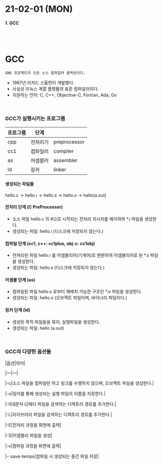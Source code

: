 # 21-02-01 (MON)

#### 1. GCC

<br><br>

# GCC

    GNU 프로젝트의 오픈 소스 컴파일러 컬렉션이다.

- 1987년 리처드 스톨먼이 개발했다.
- 사실상 리눅스 계열 플랫폼의 표준 컴파일러이다.
- 지원하는 언어: C, C++, Objective-C, Fortran, Ada, Go  
<br>

### GCC가 실행시키는 프로그램

|프로그램|단계| |
|--|--|--|
|cpp|전처리기|preprocessor|
|cc1|컴파일러|compiler|
|as|어셈블러|assembler|
|ld|링커|linker|  


#### 생성되는 파일들

hello.c → hello.i → hello.s → hello.o → hello(a.out)

#### 전처리 단계 (C PreProcessor)

- 소스 파일 hello.c 의 #으로 시작되는 전처리 지시자를 해석하여 *.i 파일을 생성한다.
- 생성되는 파일: hello.i (디스크에 저장되지 않는다.)

#### 컴파일 단계 (cc1, c++: cc1plus, obj-c: cc1obj)

- 전처리된 파일 hello.i 를 어셈블리어(기계어)로 변환하여 어셈블리어로 된 *.s 파일을 생성한다.
- 생성되는 파일: hello.s (디스크에 저장되지 않는다.)

#### 어셈블 단계 (as)

- 컴파일된 파일 hello.s 로부터 재배치 가능한 구조인 *.o 파일을 생성한다.
- 생성되는 파일: hello.o (오브젝트 파일이며, 바이너리 파일이다.)

#### 링커 단계 (ld)

- 생성된 목적 파일들을 묶어, 실행파일을 생성한다.
- 생성되는 파일: hello (a.out)  
<br>

### GCC의 다양한 옵션들

|옵션|의미|

|—|—|

|-c|소스 파일을 컴파일만 하고 링크를 수행하지 않으며, 오브젝트 파일을 생성한다.|

|-o|링커를 통해 생성되는 실행 파일의 이름을 지정한다.|

|-I(대문자 i)|헤더 파일을 검색하는 디렉토리 경로를 추가한다.|

|-L|라이브러리 파일을 검색하는 디렉토리 경로를 추가한다.|

|-E|전처리 과정을 화면에 출력|

|-S|어셈블리 파일을 생성|

|-v|컴파일 과정을 화면에 출력|

|--save-temps|컴파일 시 생성되는 중간 파일 저장|
